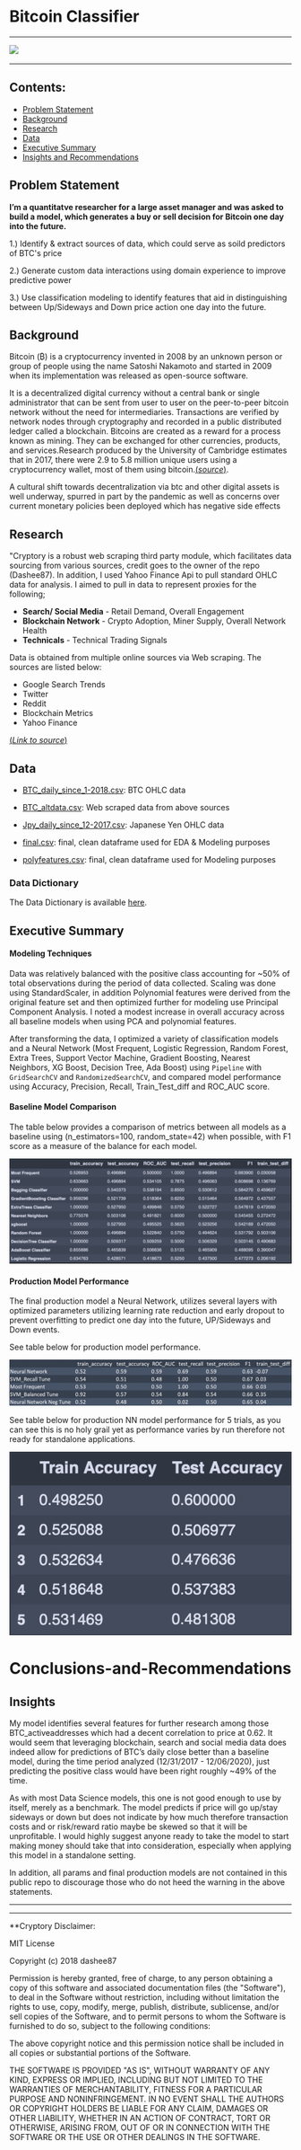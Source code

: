 # Bitcoin Classifier

--------------------------------------

![](https://coinfomania.com/wp-content/uploads/2019/09/BTC-img-min-740x492.jpg)

---------------------------------------

 ## Contents:

- [Problem Statement](#Problem-Statement)  
- [Background](#Background)
- [Research](#Research)
- [Data](#Data)
- [Executive Summary](#Executive-Summary)
- [Insights and Recommendations](#Conclusions-and-Recommendations)



## Problem Statement

**I’m a quantitatve researcher for a large asset manager and was asked to build a model, which generates a buy or sell decision for Bitcoin one day into the future.**

1.) Identify & extract sources of data, which could serve as soild predictors of BTC's price

2.) Generate custom data interactions using domain experience to improve predictive power

3.) Use classification modeling to identify features that aid in distinguishing between Up/Sideways and Down price action one day into the future.


## Background

Bitcoin (₿) is a cryptocurrency invented in 2008 by an unknown person or group of people using the name Satoshi Nakamoto and started in 2009 when its implementation was released as open-source software.

It is a decentralized digital currency without a central bank or single administrator that can be sent from user to user on the peer-to-peer bitcoin network without the need for intermediaries. Transactions are verified by network nodes through cryptography and recorded in a public distributed ledger called a blockchain. Bitcoins are created as a reward for a process known as mining. They can be exchanged for other currencies, products, and services.Research produced by the University of Cambridge estimates that in 2017, there were 2.9 to 5.8 million unique users using a cryptocurrency wallet, most of them using bitcoin.[(*source*)](https://en.wikipedia.org/wiki/Bitcoin).

A cultural shift towards decentralization via btc and other digital assets is well underway, spurred in part by the pandemic as well as concerns over current monetary policies been deployed which has negative side effects



## Research

"Cryptory is a robust web scraping third party module, which facilitates data sourcing from various sources, credit goes to the owner of the repo (Dashee87). In addition, I used Yahoo Finance Api to pull standard OHLC data for analysis. I aimed to pull in data to represent proxies for the following;

-  **Search/ Social Media** - Retail Demand, Overall Engagement
-  **Blockchain Network** - Crypto Adoption, Miner Supply, Overall Network Health
-  **Technicals** - Technical Trading Signals

Data is obtained from multiple online sources via Web scraping. The sources are listed below:
- Google Search Trends
- Twitter
- Reddit
- Blockchain Metrics
- Yahoo Finance

[(*Link to source*)](https://github.com/dashee87)

## Data

* [BTC_daily_since_1-2018.csv](Data/BTC_daily_since_1-2018.csv): BTC OHLC data

* [BTC_altdata.csv](Data/BTC_altdata.csv): Web scraped data from above sources

* [Jpy_daily_since_12-2017.csv](Data/Jpy_daily_since_12-2017.csv): Japanese Yen OHLC data

* [final.csv](Data/final.csv): final, clean dataframe used for EDA & Modeling purposes

* [polyfeatures.csv](Data/polyfeatures.csv): final, clean dataframe used for Modeling purposes

### Data Dictionary
The Data Dictionary is available [here](data_dictionary/data_dictionary.md).


## Executive Summary

#### Modeling Techniques
 Data was relatively balanced with the positive class accounting for ~50% of total observations during the period of data collected. Scaling was done using StandardScaler, in addition Polynomial features were derived from the original feature set and then optimized further for modeling use Principal Component Analysis. I noted a modest increase in overall accuracy across all baseline models when using PCA and polynomial features.

After transforming the data, I optimized a variety of classification models and a Neural Network (Most Frequent, Logistic Regression, Random Forest, Extra Trees, Support Vector Machine, Gradient Boosting, Nearest Neighbors, XG Boost, Decision Tree, Ada Boost) using `Pipeline` with `GridSearchCV` and `RandomizedSearchCV`, and compared model performance using Accuracy, Precision, Recall, Train_Test_diff and ROC_AUC score.

#### Baseline Model Comparison
The table below provides a comparison of metrics between all models as a baseline using (n_estimators=100, random_state=42) when possible, with F1 score as a measure of the balance  for each model.

![Alt text](Images/Baseline_models_comp.png)

#### Production Model Performance
The final production model a Neural Network, utilizes several layers with optimized parameters utilizing learning rate reduction and early dropout to prevent overfitting to predict one day into the future, UP/Sideways and Down events.

  See table below for production model performance.

![Alt text](Images/Metrics_Table.png)


  See table below for production NN model performance for 5 trials, as you can see this is no holy grail yet as performance varies by run therefore not ready for standalone applications.

![Alt text](Images/NN_performance.png)


# Conclusions-and-Recommendations

## Insights

My model identifies several features for further research among those BTC_activeaddresses which had a decent correlation to price at 0.62. It would seem that leveraging blockchain, search and social media data does indeed allow for predictions of BTC’s daily close better than a baseline model, during the time period analyzed (12/31/2017 - 12/06/2020), just predicting the positive class would have been right roughly ~49% of the time.

As with most Data Science models, this one is not good enough to use by itself, merely as a benchmark. The model predicts if price will go up/stay sideways or down but does not indicate by how much therefore transaction costs and or risk/reward ratio maybe be skewed so that it will be unprofitable. I would highly suggest anyone ready to take the model to start making money should take that into consideration, especially when applying this model in a standalone setting.

In addition, all params and final production models are not contained in this public repo to discourage those who do not heed the warning in the above statements.

------------------------------------------------------









-------------------------------
**Cryptory Disclaimer:

MIT License

Copyright (c) 2018 dashee87

Permission is hereby granted, free of charge, to any person obtaining a copy
of this software and associated documentation files (the "Software"), to deal
in the Software without restriction, including without limitation the rights
to use, copy, modify, merge, publish, distribute, sublicense, and/or sell
copies of the Software, and to permit persons to whom the Software is
furnished to do so, subject to the following conditions:

The above copyright notice and this permission notice shall be included in all
copies or substantial portions of the Software.

THE SOFTWARE IS PROVIDED "AS IS", WITHOUT WARRANTY OF ANY KIND, EXPRESS OR
IMPLIED, INCLUDING BUT NOT LIMITED TO THE WARRANTIES OF MERCHANTABILITY,
FITNESS FOR A PARTICULAR PURPOSE AND NONINFRINGEMENT. IN NO EVENT SHALL THE
AUTHORS OR COPYRIGHT HOLDERS BE LIABLE FOR ANY CLAIM, DAMAGES OR OTHER
LIABILITY, WHETHER IN AN ACTION OF CONTRACT, TORT OR OTHERWISE, ARISING FROM,
OUT OF OR IN CONNECTION WITH THE SOFTWARE OR THE USE OR OTHER DEALINGS IN THE
SOFTWARE.
